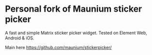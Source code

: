 # Personal fork of Maunium sticker picker
A fast and simple Matrix sticker picker widget. Tested on Element Web, Android & iOS.

Main here https://github.com/maunium/stickerpicker/

